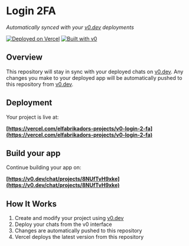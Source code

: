 # Login 2FA

*Automatically synced with your [v0.dev](https://v0.dev) deployments*

[![Deployed on Vercel](https://img.shields.io/badge/Deployed%20on-Vercel-black?style=for-the-badge&logo=vercel)](https://vercel.com/elfabrikadors-projects/v0-login-2-fa)
[![Built with v0](https://img.shields.io/badge/Built%20with-v0.dev-black?style=for-the-badge)](https://v0.dev/chat/projects/8NUfTvH9xke)

## Overview

This repository will stay in sync with your deployed chats on [v0.dev](https://v0.dev).
Any changes you make to your deployed app will be automatically pushed to this repository from [v0.dev](https://v0.dev).

## Deployment

Your project is live at:

**[https://vercel.com/elfabrikadors-projects/v0-login-2-fa](https://vercel.com/elfabrikadors-projects/v0-login-2-fa)**

## Build your app

Continue building your app on:

**[https://v0.dev/chat/projects/8NUfTvH9xke](https://v0.dev/chat/projects/8NUfTvH9xke)**

## How It Works

1. Create and modify your project using [v0.dev](https://v0.dev)
2. Deploy your chats from the v0 interface
3. Changes are automatically pushed to this repository
4. Vercel deploys the latest version from this repository